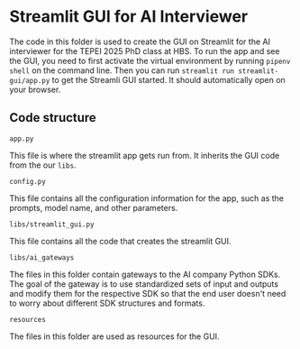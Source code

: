 # Streamlit GUI for AI Interviewer 

The code in this folder is used to create the GUI on Streamlit for the AI interviewer for the TEPEI 2025 PhD class at HBS. To run the app and see the GUI, you need to first activate the virtual environment by running `pipenv shell` on the command line. Then you can run `streamlit run streamlit-gui/app.py` to get the Streamli GUI started. It should automatically open on your browser. 

## Code structure 

`app.py` 

This file is where the streamlit app gets run from. It inherits the GUI code from the our `libs`. 

`config.py` 

This file contains all the configuration information for the app, such as the prompts, model name, and other parameters. 

`libs/streamlit_gui.py` 

This file contains all the code that creates the streamlit GUI. 

`libs/ai_gateways`

The files in this folder contain gateways to the AI company Python SDKs. The goal of the gateway is to use standardized sets of input and outputs and modify them for the respective SDK so that the end user doesn't need to worry about different SDK structures and formats. 

`resources`

The files in this folder are used as resources for the GUI. 